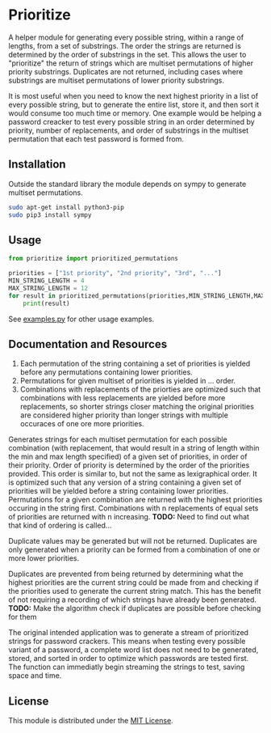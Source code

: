# Prioritize
A helper module for generating every possible string, within a range of lengths, from a set of substrings.  The order the strings are returned is determined by the order of substrings in the set.  This allows the user to "prioritize" the return of strings which are multiset permutations of higher priority substrings. Duplicates are not returned, including cases where substrings are multiset permutations of lower priority substrings.

It is most useful when you need to know the next highest priority in a list of every possible string, but to generate the entire list, store it, and then sort it would consume too much time or memory.  One example would be helping a password creacker to test every possible string in an order determined by priority, number of replacements, and order of substrings in the multiset permutation that each test password is formed from.

## Installation
Outside the standard library the module depends on sympy to generate multiset permutations.
```sh
sudo apt-get install python3-pip
sudo pip3 install sympy
```

## Usage
```python
from prioritize import prioritized_permutations

priorities = ["1st priority", "2nd priority", "3rd", "..."]
MIN_STRING_LENGTH = 4
MAX_STRING_LENGTH = 12
for result in prioritized_permutations(priorities,MIN_STRING_LENGTH,MAX_STRING_LENGTH):
    print(result)
```

See [examples.py](/examples.py) for other usage examples.

## Documentation and Resources


  1. Each permutation of the string containing a set of priorities is yielded before any permutations containing lower priorities.
  2. Permutations for given multiset of priorities is yielded in ... order.
  3. Combinations  with replacements of the priorties are optimized such that combinations with less replacements are yielded before more replacements, so shorter strings closer matching the original priorities are considered higher priority than longer strings with multiple occuraces of one ore more priorities.


Generates strings for each multiset permutation for each possible combination (with replacement, that would result in a string of length within the min and max length specified) of a given set of priorities, in order of their priority. Order of priority is determined by the order of the priorities provided. This order is similar to, but not the same as lexigraphical order. It is optimized such that any version of a string containing a given set of priorities will be yielded before a string containing lower priorities. Permutations for a given combination are returned with the highest priorities occuring in the
string first. Combinations with n replacements of equal sets of priorities are returned with n increasing.
**TODO:** Need to find out what that kind of ordering is called...

Duplicate values may be generated but will not be returned. Duplicates are only generated when a priority can be formed from a combination of one or more lower priorities.

Duplicates are prevented from being returned by determining what the highest priorities are the current string could be made from and checking if the priorities used to generate the current string match. This has the benefit of not requiring a recording of which strings have already been generated.
**TODO:** Make the algorithm check if duplicates are possible before checking for them

The original intended application was to generate a stream of prioritized strings for password crackers. This means when testing every possible variant of a password, a complete word list does not need to be generated, stored, and sorted in order to optimize which passwords are tested first.  The function can immediatly begin streaming the strings to test, saving space and time.

## License
This module is distributed under the [MIT License](/LICENSE).
